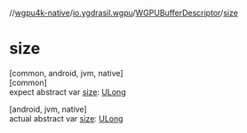 //[wgpu4k-native](../../../index.md)/[io.ygdrasil.wgpu](../index.md)/[WGPUBufferDescriptor](index.md)/[size](size.md)

# size

[common, android, jvm, native]\
[common]\
expect abstract var [size](size.md): [ULong](https://kotlinlang.org/api/core/kotlin-stdlib/kotlin/-u-long/index.html)

[android, jvm, native]\
actual abstract var [size](size.md): [ULong](https://kotlinlang.org/api/core/kotlin-stdlib/kotlin/-u-long/index.html)